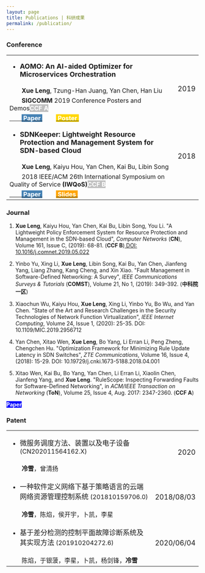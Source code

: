 ```yaml
---
layout: page
title: Publications | 科研成果
permalink: /publication/
---
```


### Conference


<table>
  <tr>
    <td align="left"><ul><li><font size=4><strong>AOMO: An AI-aided Optimizer for Microservices Orchestration</strong></font></li></ul></td>
    <td align="right" rowspan="4"><font size=4>2019</font></td>
  </tr>
  <tr>
    <td align="left"><font size=3>&emsp;&emsp;<strong>Xue Leng</strong>, Tzung-Han Juang, Yan Chen, Han Liu</font></td>
  </tr>
  <tr>
    <td align="left"><font size=3>&emsp;&emsp;<strong>SIGCOMM</strong> 2019 Conference Posters and Demos</font><font size=3 style="background: silver" color='#ffffff'><strong>CCF A</strong></font></td>
  </tr>
  <tr>
    <td align="left"><a href="images/leng/resume/AOMO_SIGCOMM_Poster.pdf">&emsp;&emsp;<font size=3 style="background: steelBlue" color='#ffffff'>&nbsp;<strong>Paper</strong>&nbsp;</font></a>  &emsp;&emsp;<a href="images/leng/resume/AOMO_Poster.pdf"><font size=3 style="background: gold" color='#ffffff'>&nbsp;<strong>Poster</strong>&nbsp;</font></a></td>
  </tr>
  
  <tr>
    <td align="left"><ul><li><font size=4><strong>SDNKeeper: Lightweight Resource Protection and Management System for SDN-based Cloud</strong></font></li></ul></td>
    <td align="right" rowspan="3"><font size=4>2018</font></td>
  </tr>
  <tr>
    <td align="left"><font size=3>&emsp;&emsp;<strong>Xue Leng</strong>, Kaiyu Hou, Yan Chen, Kai Bu, Libin Song</font></td>
  </tr>
  <tr>
    <td align="left"><font size=3>&emsp;&emsp;2018 IEEE/ACM 26th International Symposium on Quality of Service <strong>(IWQoS)</strong></font><font size=3 style="background: silver" color='#ffffff'><strong>CCF B</strong></font></td>
  </tr>
  <td align="left"><a href="images/leng/resume/SDNKeeper_IWQoS2018.pdf">&emsp;&emsp;<font size=3 style="background: steelBlue" color='#ffffff'>&nbsp;<strong>Paper</strong>&nbsp;</font></a>  &emsp;&emsp;<a href="images/leng/resume/SDNKeeper_IWQoS2018.pptx"><font size=3 style="background: orange" color='#ffffff'>&nbsp;<strong>Slides</strong>&nbsp;</font></a></td>
</table>


### Journal
  1. **Xue Leng**, Kaiyu Hou, Yan Chen, Kai Bu, Libin Song, You Li. "A Lightweight Policy Enforcement System for Resource Protection and Management in the SDN-based Cloud", *Computer Networks* (**CN**), Volume 161, Issue C, (2019): 68-81. (**CCF B**)<a href="https://www.sciencedirect.com/science/article/pii/S1389128618314129?dgcid=coauthor"> DOI: 10.1016/j.comnet.2019.05.022</a>

  2. Yinbo Yu, Xing Li, **Xue Leng**, Libin Song, Kai Bu, Yan Chen, Jianfeng Yang, Liang Zhang, Kang Cheng, and Xin Xiao. "Fault Management in Software-Defined Networking: A Survey", *IEEE Communications Surveys & Tutorials* (**COMST**), Volume 21, No 1, (2019): 349-392. (**中科院一区**)

  3. Xiaochun Wu, Kaiyu Hou, **Xue Leng**, Xing Li, Yinbo Yu, Bo Wu, and Yan Chen. "State of the Art and Research Challenges in the Security Technologies of Network Function Virtualization", *IEEE Internet Computing*, Volume 24, Issue 1, (2020): 25-35. DOI: 10.1109/MIC.2019.2956712
  
  4. Yan Chen, Xitao Wen, **Xue Leng**, Bo Yang, Li Erran Li, Peng Zheng, Chengchen Hu. "Optimization Framework for Minimizing Rule Update Latency in SDN Switches", *ZTE Communications*, Volume 16, Issue 4, (2018): 15-29. DOI: 10.19729/j.cnki.1673-5188.2018.04.001

  5. Xitao Wen, Kai Bu, Bo Yang, Yan Chen, Li Erran Li, Xiaolin Chen, Jianfeng Yang, and **Xue Leng**. "RuleScope: Inspecting Forwarding Faults for Software-Defined Networking", in *ACM/IEEE Transaction on Networking* (**ToN**), Volume 25, Issue 4, Aug. 2017: 2347-2360. (**CCF A**)

<font style="background: blue" color='#ffffff'><strong>Paper</strong></font>

### Patent


<table>
  <tr>
    <td align="left"><ul><li><font size=4 face="黑体">微服务调度方法、装置以及电子设备 </font><font size=3>(CN202011564162.X)</font></li></ul></td>
    <td align="right" rowspan="2"><font size=4>2020</font></td>
  </tr>
  <tr>
    <td align="left"><font size=3 face="黑体">&emsp;&emsp;<strong>冷雪</strong>，曾清扬</font></td>
  </tr>
      
  <tr>
    <td align="left"><ul><li><font size=4 face="黑体">一种软件定义网络下基于策略语言的云端网络资源管理控制系统 </font><font size=3>(201810159706.0)</font></li></ul></td>
    <td align="right" rowspan="2"><font size=4>2018/08/03</font></td>
  </tr>
  <tr>
    <td align="left"><font size=3 face="黑体">&emsp;&emsp;<strong>冷雪</strong>，陈焰，侯开宇，卜凯，李星</font></td>
  </tr>
      
  <tr>
    <td align="left"><ul><li><font size=4 face="黑体">基于差分检测的控制平面故障诊断系统及其实现方法 </font><font size=3>(201910204272.6)</font></li></ul></td>
    <td align="right" rowspan="2"><font size=4>2020/06/04</font></td>
  </tr>
  <tr>
    <td align="left"><font size=3 face="黑体">&emsp;&emsp;陈焰，于银菠，李星，卜凯，杨剑锋，<strong>冷雪</strong></font></td>
  </tr>
</table>


